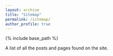 ```yaml
---
layout: archive
title: "Sitemap"
permalink: /sitemap/
author_profile: true
---
```


{% include base_path %}

A list of all the posts and pages found on the site. 
